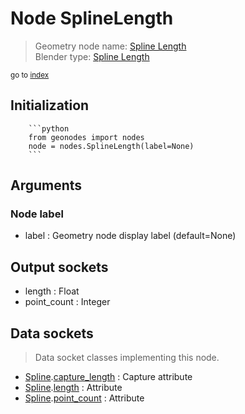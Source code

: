 
# Node SplineLength

> Geometry node name: [Spline Length](https://docs.blender.org/manual/en/latest/modeling/geometry_nodes/curve/spline_length.html)<br>
  Blender type: [Spline Length](https://docs.blender.org/api/current/bpy.types.GeometryNodeSplineLength.html)
  
<sub>go to [index](/docs/index.md)</sub>

Initialization
--------------
        
        ```python
        from geonodes import nodes
        node = nodes.SplineLength(label=None)
        ```



## Arguments


### Node label

- label : Geometry node display label (default=None)

## Output sockets

- length : Float
- point_count : Integer

## Data sockets

> Data socket classes implementing this node.
  
  
- [Spline](/docs/sockets/Spline.md).[capture_length](/docs/sockets/Spline.md#capture_length) : Capture attribute
- [Spline](/docs/sockets/Spline.md).[length](/docs/sockets/Spline.md#length) : Attribute
- [Spline](/docs/sockets/Spline.md).[point_count](/docs/sockets/Spline.md#point_count) : Attribute
  
